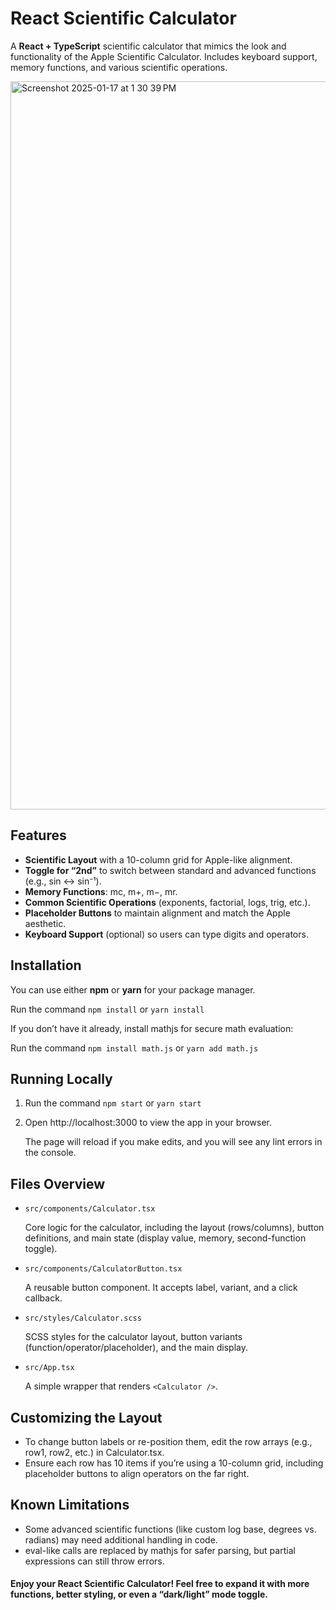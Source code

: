 # React Scientific Calculator

A **React + TypeScript** scientific calculator that mimics the look and functionality of the Apple Scientific Calculator. Includes keyboard support, memory functions, and various scientific operations.

<img width="1165" alt="Screenshot 2025-01-17 at 1 30 39 PM" src="https://github.com/user-attachments/assets/e46d62eb-9317-406b-b169-ec442b6308a2" />

## Features
- **Scientific Layout** with a 10-column grid for Apple-like alignment.
- **Toggle for “2nd”** to switch between standard and advanced functions (e.g., sin ↔ sin⁻¹).
- **Memory Functions**: mc, m+, m−, mr.
- **Common Scientific Operations** (exponents, factorial, logs, trig, etc.).
- **Placeholder Buttons** to maintain alignment and match the Apple aesthetic.
- **Keyboard Support** (optional) so users can type digits and operators.

## Installation

You can use either **npm** or **yarn** for your package manager.

  Run the command `npm install` or `yarn install`

If you don’t have it already, install mathjs for secure math evaluation:

  Run the command `npm install math.js` or `yarn add math.js`

## Running Locally
1. Run the command `npm start` or `yarn start`
2. Open http://localhost:3000 to view the app in your browser.
   
   The page will reload if you make edits, and you will see any lint errors in the console.

## Files Overview

- `src/components/Calculator.tsx`

  Core logic for the calculator, including the layout (rows/columns), button definitions, and main state (display value, memory, second-function toggle).

- `src/components/CalculatorButton.tsx`

  A reusable button component. It accepts label, variant, and a click callback.
  
- `src/styles/Calculator.scss`

  SCSS styles for the calculator layout, button variants (function/operator/placeholder), and the main display.

- `src/App.tsx`

   A simple wrapper that renders `<Calculator />`.


## Customizing the Layout
- To change button labels or re-position them, edit the row arrays (e.g., row1, row2, etc.) in Calculator.tsx.
- Ensure each row has 10 items if you’re using a 10-column grid, including placeholder buttons to align operators on the far right.

## Known Limitations
- Some advanced scientific functions (like custom log base, degrees vs. radians) may need additional handling in code.
- eval-like calls are replaced by mathjs for safer parsing, but partial expressions can still throw errors.



#### Enjoy your React Scientific Calculator! Feel free to expand it with more functions, better styling, or even a “dark/light” mode toggle.
